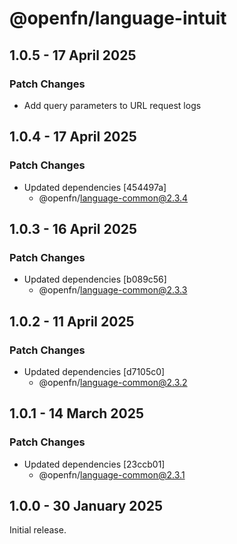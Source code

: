 # @openfn/language-intuit

## 1.0.5 - 17 April 2025

### Patch Changes

* Add query parameters to URL request logs

## 1.0.4 - 17 April 2025

### Patch Changes

* Updated dependencies \[454497a]
  * @openfn/language-common@2.3.4

## 1.0.3 - 16 April 2025

### Patch Changes

* Updated dependencies \[b089c56]
  * @openfn/language-common@2.3.3

## 1.0.2 - 11 April 2025

### Patch Changes

* Updated dependencies \[d7105c0]
  * @openfn/language-common@2.3.2

## 1.0.1 - 14 March 2025

### Patch Changes

* Updated dependencies \[23ccb01]
  * @openfn/language-common@2.3.1

## 1.0.0 - 30 January 2025

Initial release.
